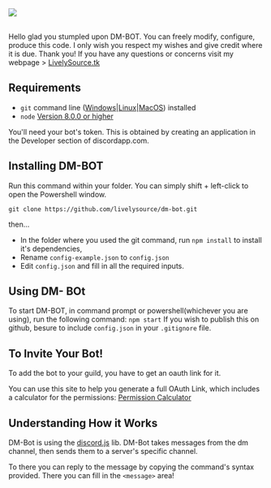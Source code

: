 <div>
  <div style="margin-left:auto;margin-right:auto;">
    <img src="https://cdn.discordapp.com/attachments/502649544622735362/520794535018627083/dm-bot.png"><br><br>
</div>

Hello glad you stumpled upon DM-BOT. You can freely modify, configure, produce this code. I only wish you respect my wishes and give credit where it is due. Thank you! If you have any questions or concerns visit my webpage > [LivelySource.tk](https://livelysource.tk)

## Requirements

- `git` command line ([Windows](https://git-scm.com/download/win)|[Linux](https://git-scm.com/book/en/v2/Getting-Started-Installing-Git)|[MacOS](https://git-scm.com/download/mac)) installed
- `node` [Version 8.0.0 or higher](https://nodejs.org)

You'll need your bot's token. This is obtained by creating an application in
the Developer section of discordapp.com. 

## Installing DM-BOT

Run this command within your folder.
You can simply shift + left-click to open the Powershell window.

`git clone https://github.com/livelysource/dm-bot.git`

then... 

- In the folder where you used the git command, run `npm install` to install it's dependencies,
- Rename  `config-example.json` to `config.json`
- Edit `config.json` and fill in all the required inputs.

## Using DM- BOt

To start DM-BOT, in command prompt or powershell(whichever you are using), run the following command:
`npm start`
If you wish to publish this on github, besure to include `config.json` in your `.gitignore` file.

## To Invite Your Bot!

To add the bot to your guild, you have to get an oauth link for it. 

You can use this site to help you generate a full OAuth Link, which includes a calculator for the permissions:
[Permission Calculator](https://finitereality.github.io/permissions-calculator/?v=0)

## Understanding How it Works

DM-Bot is using the [discord.js](discord.js.org) lib.
DM-Bot takes messages from the dm channel, then sends them to a server's specific channel.

To there you can reply to the message by copying the command's syntax provided. There you can fill in the `<message>` 
area!
